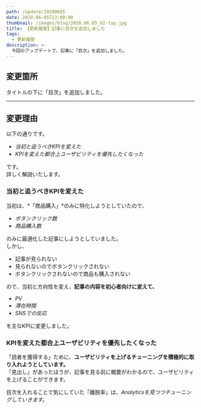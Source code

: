 ```yaml
---
path: /update/20200605
date: 2020-06-05T23:00:00
thumbnail: /images/blog/2020.06.05_02-top.jpg
title: 【更新履歴】記事に目次を追加しました
tags:
  - 更新履歴
description: >-
  今回のアップデートで、記事に「目次」を追加しました。
---
```


## 変更箇所

タイトルの下に「目次」を追加しました。

---

## 変更理由

以下の通りです。

- *当初と追うべきKPIを変えた*
- *KPIを変えた都合上ユーザビリティを優先したくなった*

です。  
詳しく解説いたします。

### 当初と追うべきKPIを変えた

当初は、*「商品購入」*のみに特化しようとしていたので、

- *ボタンクリック数*
- *商品購入数*

のみに最適化した記事にしようとしていました。  
しかし、

- 記事が見られない
- 見られないのでボタンクリックされない
- ボタンクリックされないので商品も購入されない

ので、当初と方向性を変え、**記事の内容を初心者向けに変えて、**

- *PV*
- *滞在時間*
- *SNSでの反応*

を主なKPIに変更しました。

### KPIを変えた都合上ユーザビリティを優先したくなった

「読者を獲得する」ために、**ユーザビリティを上げるチューニングを積極的に取り入れようとしています。**  
「見出し」があったほうが、記事を見る前に概要がわかるので、ユーザビリティを上げることができます。

目次を入れることで気にしていた「離脱率」は、*Analyticsを見つつチューニングしていきます。*
